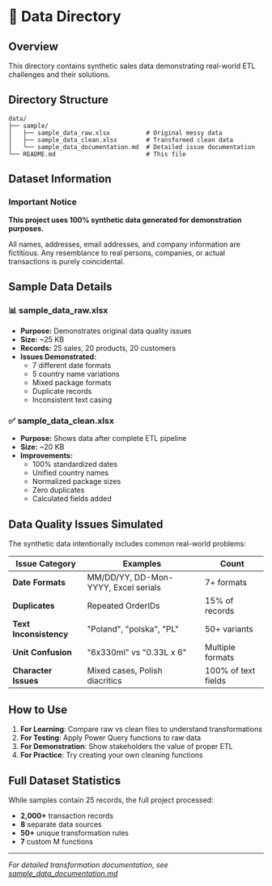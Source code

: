 # 📁 Data Directory

## Overview

This directory contains synthetic sales data demonstrating real-world ETL challenges and their solutions.

## Directory Structure
```
data/
├── sample/                     
│   ├── sample_data_raw.xlsx          # Original messy data
│   ├── sample_data_clean.xlsx        # Transformed clean data
│   └── sample_data_documentation.md  # Detailed issue documentation
└── README.md                         # This file
```

## Dataset Information

### Important Notice
**This project uses 100% synthetic data generated for demonstration purposes.**

All names, addresses, email addresses, and company information are fictitious. Any resemblance to real persons, companies, or actual transactions is purely coincidental.

## Sample Data Details

### 📊 sample_data_raw.xlsx
- **Purpose:** Demonstrates original data quality issues
- **Size:** ~25 KB
- **Records:** 25 sales, 20 products, 20 customers
- **Issues Demonstrated:**
  - 7 different date formats
  - 5 country name variations
  - Mixed package formats
  - Duplicate records
  - Inconsistent text casing

### ✅ sample_data_clean.xlsx
- **Purpose:** Shows data after complete ETL pipeline
- **Size:** ~20 KB  
- **Improvements:**
  - 100% standardized dates
  - Unified country names
  - Normalized package sizes
  - Zero duplicates
  - Calculated fields added

## Data Quality Issues Simulated

The synthetic data intentionally includes common real-world problems:

| Issue Category | Examples | Count |
|---------------|----------|-------|
| **Date Formats** | MM/DD/YY, DD-Mon-YYYY, Excel serials | 7+ formats |
| **Duplicates** | Repeated OrderIDs | 15% of records |
| **Text Inconsistency** | "Poland", "polska", "PL" | 50+ variants |
| **Unit Confusion** | "6x330ml" vs "0.33L x 6" | Multiple formats |
| **Character Issues** | Mixed cases, Polish diacritics | 100% of text fields |

## How to Use

1. **For Learning**: Compare raw vs clean files to understand transformations
2. **For Testing**: Apply Power Query functions to raw data
3. **For Demonstration**: Show stakeholders the value of proper ETL
4. **For Practice**: Try creating your own cleaning functions

## Full Dataset Statistics

While samples contain 25 records, the full project processed:
- **2,000+** transaction records
- **8** separate data sources
- **50+** unique transformation rules
- **7** custom M functions

---

*For detailed transformation documentation, see [sample_data_documentation.md](sample/sample_data_documentation.md)*
